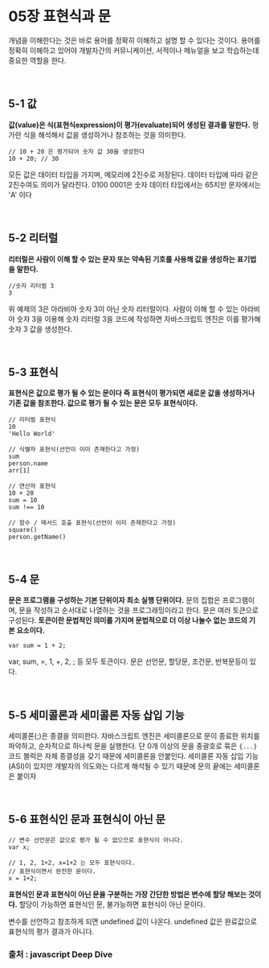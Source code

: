 # 05장 표현식과 문

개념을 이해한다는 것은 바로 용어를 정확히 이해하고 설명 할 수 있다는 것이다.
용어를 정확히 이해하고 있어야 개발자간의 커뮤니케이션, 서적이나 메뉴얼을 보고 학습하는데 중요한 역할을 한다.

<br> 

## 5-1 값

**값(value)은 식(표현식expression)이 평가(evaluate)되어 생성된 결과를 말한다.** 평가란 식을 해석해서 값을 생성하거나 참조하는 것을 의미한다.

```
// 10 + 20 은 평가되어 숫자 값 30을 생성한다
10 + 20; // 30
```
모든 값은 데이터 타입을 가지며, 메모리에 2진수로 저장된다. 데이터 타입에 따라 같은 2진수여도 의미가 달라진다.
0100 0001은 숫자 데이터 타입에서는 65지만 문자에서는 'A' 이다

<br>

## 5-2 리터럴

**리터럴은 사람이 이해 할 수 있는 문자 또는 약속된 기호를 사용해 값을 생성하는 표기법을 말한다.**
```
//숫자 리터럴 3
3
```
위 예제의 3은 아라비아 숫자 3이 아닌 숫자 리터럴이다. 사람이 이해 할 수 있는 아라비아 숫자 3을 이용해 숫자 리터럴 3을 코드에 작성하면
자바스크립트 엔진은 이를 평가해 숫자 3 값을 생성한다.

<br>

## 5-3 표현식

**표현식은 값으로 평가 될 수 있는 문이다 즉 표현식이 평가되면 새로운 값을 생성하거나 기존 값을 참조한다. 값으로 평가 될 수 있는 문은 모두 표현식이다.**
```
// 리터럴 표현식
10
'Hello World'

// 식별자 표현식(선언이 이미 존재한다고 가정)
sum
person.name
arr[1]

// 연산자 표현식
10 + 20
sum = 10
sum !== 10

// 함수 / 메서드 호출 표현식(선언이 이미 존재한다고 가정)
square()
person.getName()
```

<br>

## 5-4 문

**문은 프로그램을 구성하는 기본 단위이자 최소 실행 단위이다.** 문의 집합은 프로그램이며, 문을 작성하고 순서대로 나열하는 것을 프로그래밍이라고 한다.
문은 여러 토큰으로 구성된다. **토큰이란 문법적인 의미를 가지며 문법적으로 더 이상 나눌수 없는 코드의 기본 요소이다.**

```
var sum = 1 + 2;
```

var, sum, =, 1, +, 2, ; 등 모두 토큰이다. 문은 선언문, 할당문, 조건문, 반복문등이 있다.

<br>

## 5-5 세미콜론과 세미콜론 자동 삽입 기능

세미콜론(;)은 종결을 의미한다. 자바스크립트 엔진은 세미콜론으로 문이 종료한 위치를 파악하고, 순차적으로 하나씩 문을 실행한다. 
단 0개 이상의 문을 중괄호로 묶은 ``{...}`` 코드 블럭은 자체 종결성을 갖기 때문에 세미콜론을 안붙인다.
세미콜론 자동 삽입 기능(ASI)이 있지만 개발자의 의도와는 다르게 해석될 수 있기 때문에 문의 끝에는 세미콜론은 붙이자

<br>

## 5-6 표현식인 문과 표현식이 아닌 문

```
// 변수 선언문은 값으로 평가 될 수 없으므로 표현식이 아니다.
var x;

// 1, 2, 1+2, x=1+2 는 모두 표현식이다.
// 표현식이면서 완전한 문이다.
x = 1+2;
```

**표현식인 문과 표현식이 아닌 문을 구분하는 가장 간단한 방법은 변수에 할당 해보는 것이다.** 
할당이 가능하면 표현식인 문, 불가능하면 표현식이 아닌 문이다.

변수를 선언하고 참조하게 되면 undefined 값이 나온다. undefined 값은 완료값으로 표현식의 평가 결과가 아니다.


### 출처 : javascript Deep Dive
